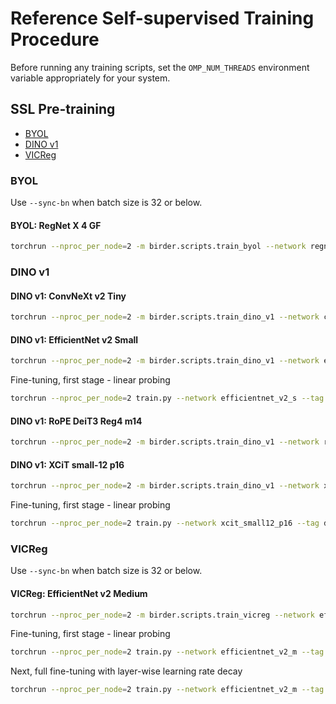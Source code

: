 # Reference Self-supervised Training Procedure

Before running any training scripts, set the `OMP_NUM_THREADS` environment variable appropriately for your system.

## SSL Pre-training

- [BYOL](#byol)
- [DINO v1](#dino-v1)
- [VICReg](#vicreg)

### BYOL

Use `--sync-bn` when batch size is 32 or below.

#### BYOL: RegNet X 4 GF

```sh
torchrun --nproc_per_node=2 -m birder.scripts.train_byol --network regnet_x_4g --opt lars --lr 0.2 --lr-scheduler cosine --warmup-epochs 10 --batch-size 128 --epochs 600 --wd 0.0000015 --norm-wd 0 --bias-weight-decay 0 --amp --compile --data-path data/training data/raw_data data/detection_data/training ~/Datasets
```

### DINO v1

#### DINO v1: ConvNeXt v2 Tiny

```sh
torchrun --nproc_per_node=2 -m birder.scripts.train_dino_v1 --network convnext_v2_tiny --use-bn-in-head --norm-last-layer --local-crops-number 6 --teacher-temp 0.07 --opt adamw --lr 0.0008 --lr-scheduler cosine --lr-cosine-min 1e-6 --epochs 800 --warmup-epochs 10 --batch-size 128 --wd 0.05 --norm-wd 0 --bias-weight-decay 0 --amp --compile --data-path data/training data/raw_data data/detection_data/training ~/Datasets
```

#### DINO v1: EfficientNet v2 Small

```sh
torchrun --nproc_per_node=2 -m birder.scripts.train_dino_v1 --network efficientnet_v2_s --use-bn-in-head --norm-last-layer --local-crops-number 6 --teacher-temp 0.07 --opt lars --lr 0.3 --lr-scheduler cosine --lr-cosine-min 0.001 --epochs 800 --warmup-epochs 10 --batch-size 128 --wd 0.000001 --norm-wd 0 --bias-weight-decay 0 --amp --compile --data-path data/training data/raw_data data/detection_data/training ~/Datasets
```

Fine-tuning, first stage - linear probing

```sh
torchrun --nproc_per_node=2 train.py --network efficientnet_v2_s --tag dino-v1 --lr 0.1 --lr-scheduler cosine --lr-cosine-min 1e-6 --batch-size 256 --epochs 10 --size 256 --smoothing-alpha 0.1 --mixup-alpha 0.2 --cutmix --aug-level 2 --amp --resume-epoch 0 --reset-head --freeze-body
```

#### DINO v1: RoPE DeiT3 Reg4 m14

```sh
torchrun --nproc_per_node=2 -m birder.scripts.train_dino_v1 --network rope_deit3_reg4_m14 --norm-last-layer --local-crops-number 10 --local-crop-size 98 --teacher-temp 0.07 --opt adamw --lr 0.0005 --lr-scheduler cosine --lr-cosine-min 1e-6 --epochs 600 --warmup-epochs 10 --batch-size 80 --wd 0.04 --norm-wd 0 --bias-weight-decay 0 --wd-end 0.4 --clip-grad-norm 0.5 --amp --compile --data-path data/training data/raw_data data/detection_data/training ~/Datasets
```

#### DINO v1: XCiT small-12 p16

```sh
torchrun --nproc_per_node=2 -m birder.scripts.train_dino_v1 --network xcit_small12_p16 --local-crops-number 10 --teacher-temp 0.07 --opt adamw --lr 0.00025 --lr-scheduler cosine --lr-cosine-min 1e-6 --epochs 300 --warmup-epochs 10 --batch-size 96 --wd 0.04 --norm-wd 0 --bias-weight-decay 0 --wd-end 0.4 --amp --compile --data-path data/training data/raw_data data/detection_data/training ~/Datasets
```

Fine-tuning, first stage - linear probing

```sh
torchrun --nproc_per_node=2 train.py --network xcit_small12_p16 --tag dino-v1 --opt adamw --lr 0.0005 --lr-scheduler cosine --lr-cosine-min 1e-7 --batch-size 512 --epochs 10 --size 256 --wd 0.05 --smoothing-alpha 0.1 --mixup-alpha 0.2 --cutmix --aug-level 2 --amp --resume-epoch 0 --reset-head --freeze-body
```

### VICReg

Use `--sync-bn` when batch size is 32 or below.

#### VICReg: EfficientNet v2 Medium

```sh
torchrun --nproc_per_node=2 -m birder.scripts.train_vicreg --network efficientnet_v2_m --opt lars --lr 0.2 --lr-scheduler cosine --warmup-epochs 10 --batch-size 128 --epochs 400 --wd 0.000001 --amp --compile --data-path data/training data/raw_data data/detection_data/training ~/Datasets
```

Fine-tuning, first stage - linear probing

```sh
torchrun --nproc_per_node=2 train.py --network efficientnet_v2_m --tag vicreg --lr 0.1 --lr-scheduler cosine --lr-cosine-min 1e-6 --batch-size 256 --epochs 10 --size 256 --smoothing-alpha 0.1 --mixup-alpha 0.2 --cutmix --aug-level 2 --amp --resume-epoch 0 --reset-head --freeze-body
```

Next, full fine-tuning with layer-wise learning rate decay

```sh
torchrun --nproc_per_node=2 train.py --network efficientnet_v2_m --tag vicreg --lr 0.1 --lr-scheduler cosine --lr-cosine-min 1e-6 --warmup-epochs 10 --batch-size 128 --epochs 200 --size 256 --wd 0.00002 --smoothing-alpha 0.1 --mixup-alpha 0.2 --cutmix --aug-level 4 --model-ema --ra-sampler --ra-reps 2 --amp --compile --layer-decay 0.98 --resume-epoch 0
```
